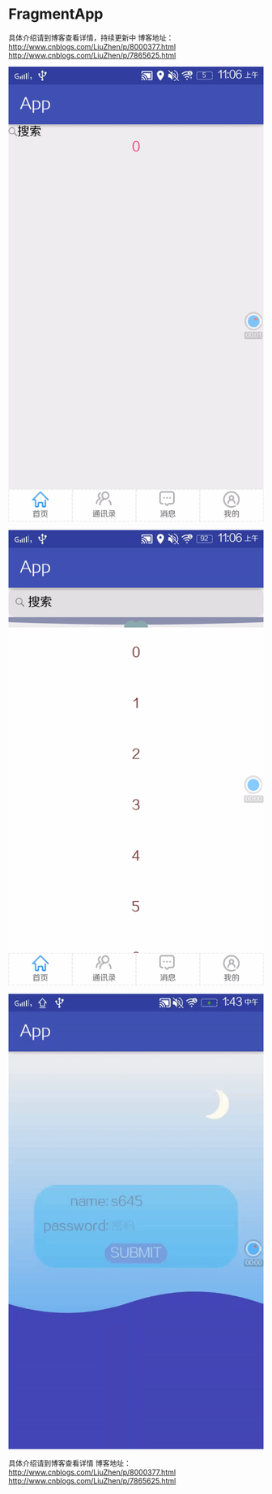 # FragmentApp
具体介绍请到博客查看详情，持续更新中
博客地址：http://www.cnblogs.com/LiuZhen/p/8000377.html
          http://www.cnblogs.com/LiuZhen/p/7865625.html

<!--首页菜单-->
![image](https://github.com/1024477951/FragmentApp/blob/master/app/src/main/gif/menu.gif)
<!--可叠加头部下拉控件-->
![image](https://github.com/1024477951/FragmentApp/blob/master/app/src/main/gif/pull4.gif)
<!--贝塞尔浪花登录背景-->
![image](https://github.com/1024477951/FragmentApp/blob/master/app/src/main/gif/water.gif)

具体介绍请到博客查看详情
博客地址：http://www.cnblogs.com/LiuZhen/p/8000377.html
          http://www.cnblogs.com/LiuZhen/p/7865625.html
